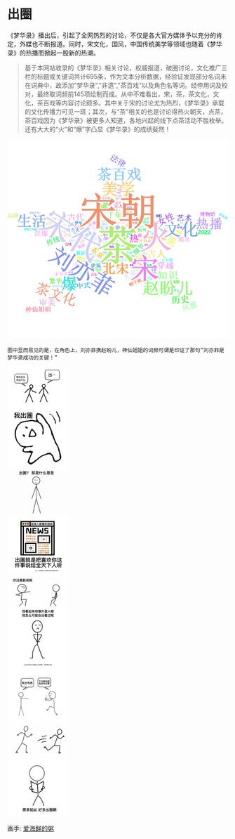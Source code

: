 # 出圈

《梦华录》播出后，引起了全网热烈的讨论，不仅是各大官方媒体予以充分的肯定，外媒也不断报道。同时，宋文化，国风，中国传统美学等领域也随着《梦华录》的热播而掀起一股新的热潮。

> 基于本网站收录的《梦华录》相关讨论，权威报道，破圈讨论，文化推广三栏的标题或关键词共计695条，作为文本分析数据，经验证发现部分名词未在词典中，故添加"梦华录","非遗","茶百戏"以及角色名等词。经停用词及校对，最终取词频前145项绘制而成。从中不难看出，宋，茶，茶文化，文化，茶百戏等内容讨论颇多。其中关于宋的讨论尤为热烈，《梦华录》承载的文化传播力可见一斑；其次，与“茶”相关的也是讨论得热火朝天，点茶，茶百戏因为《梦华录》被更多人知道，各地兴起的线下点茶活动不胜枚举。还有大大的“火”和“爆”字凸显《梦华录》的成绩斐然！

![](/image/discuss/qianse.png)

`图中显而易见的是，在角色上，刘亦菲携赵盼儿，神仙姐姐的词频可谓是印证了那句“刘亦菲是梦华录成功的关键！”`


![](/image/discuss/education/chuquantu20.jpg)

画手: [爱海鲜的粥](https://www.douban.com/people/223983129/)
